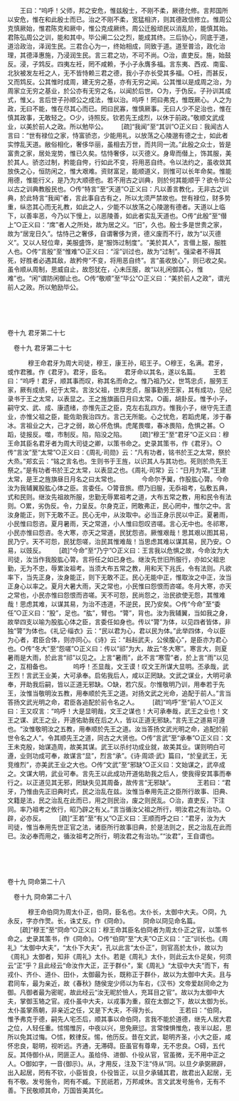 <!-- { "loadSidebar": true } -->
　　王曰：“呜呼！父师，邦之安危，惟兹殷士，不刚不柔，厥德允修。言邦国所以安危，惟在和此殷士而已。治之不刚不柔，宽猛相济，则其德政信修立。惟周公克慎厥始，惟君陈克和厥中，惟公克成厥终。周公迁殷顽民以消乱阶，能慎其始。君陈弘周公之训，能和其中。毕公阐二公之烈，能成其终。三后协心，同底于道，道洽政治，泽润生民。三君合心为一，终始相成，同致于道。道至普洽，政化治理，其德泽惠施，乃浸润生民。言三君之功，不可不尚。○治，直吏反。施，始鼓反。浸，子鸩反。四夷左衽，罔不咸赖，予小子永膺多福。言东夷、西戎、南蛮、北狄被发左衽之人，无不皆恃赖三君之德，我小子亦长受其多福。○衽，而甚反，又而鸩反。公其惟时成周，建无穷之基，亦有无穷之闻。公其惟以是成周之治，为周家立无穷之基业，於公亦有无穷之名，以闻於后世。○为，于伪反。子孙训其成式，惟乂。言后世子孙顺公之成法，惟以治。呜呼！罔曰弗克，惟既厥心。人之为政，无曰不能，惟在尽其心而已。罔曰民寡，惟慎厥事。无曰人少不足治也，惟在慎其政事，无敢轻之。○少，诗照反。钦若先王成烈，以休于前政。”敬顺文武成业，以美於前人之政。所以勉毕公。 
　　[疏]“我闻”至“其训”○正义曰：我闻古人言曰：“世有禄位之家，恃富骄恣，少能用礼，以放荡之心陵邈有德之士，如此者实悖乱天道。敝俗相化，奢侈华丽，虽相去万世，而共同一流。”此殷之众士，皆是富贵之家，居处宠势，惟已久矣。怙恃奢侈，以灭德义。身卑而僣上，饰其服，美於其人。骄恣过制，矜能自侉，行如此不变，将用恶自终。令以法约之，虽收敛其放佚之心，恒防闲之，惟大艰难。资财富足，能顺道义，则惟可以长年命矣。惟能用德，惟能行义，是乃为大顺德也。若不用古之训典，则於何其能顺乎？欲令毕公以古之训典教殷民也。○传“特言”至“天道”○正义曰：凡以善言教化，无非古之训典，於此特言“我闻”者，言此事自古有之，所以尢须严禁故也。世有禄位，财多势重，纵恣其心而无礼教，如此之人，少能不以放荡之心陵邈有德者。天道以上临下，以善率恶，今乃以下慢上，以恶陵善，如此者实乱天道也。○传“此殷”至“僣上”○正义曰：“席”者人之所处，故为居之义。“旧”，久也。殷士多是世贵之家，故为“居宠日久”。怙恃己之奢侈，自谓奢侈为贤，德义废而不行，故为“以灭德义”。又以人轻位卑，美服盛饰，是“服饰过制度”。“美於其人”，言僣上服，服胜人也。○传“言殷”至“惟难”○正义曰：“淫”训过也，故为“过制”。强梁者不得其死，好胜者必遇其敌，故矜侉“不变，将用恶自终”。言“虽收放心”，则已收之矣。虽令顺从周制，思威自止，故怨犹在，心未压服，故“以礼闲御其心，惟难”也。“闲”谓防闲御止也。○传“敬顺”至“毕公”○正义曰：“美於前人之政”，谓光前人之政。所以勉励毕公。 

　

　 

卷十九 君牙第二十七 

　卷十九 君牙第二十七 　 

　
　　穆王命君牙为周大司徒，穆王，康王孙，昭王子。○穆王，名满。君牙，或作君雅。作《君牙》。君牙，臣名。 
　　君牙命以其名，遂以名篇。 
　　王若曰：“呜呼！君牙，顺其事而叹，称其名而命之。惟乃祖乃父，世笃忠贞，服劳王家，厥有成绩，纪于太常。言汝父祖，世厚忠贞，服事勤劳王家，其有成功，见纪录书于王之太常，以表显之。王之旌旗画日月曰太常。○画，胡卦反。惟予小子，嗣守文、武、成、康遗绪，亦惟先正之臣，克左右乱四方。惟我小子，继守先王遗业，亦惟父祖之臣，能佐助我治四方。言己无所能。心之忧危，若蹈虎尾，涉于春冰。言祖业之大，己才之弱，故心怀危惧。虎尾畏噬，春冰畏陷，危惧之甚。○蹈，徒报反。噬，市制反。陷，陷没之陷。 
　　[疏]“穆王”至“君牙”○正义曰：穆王命其臣名君牙者为周大司徒之卿，以策书命之。史录其策书，作《君牙》。○传“言汝”至“太常”○正义曰：《周礼·司勋》云：“凡有功者，铭书於王之太常，祭於大烝。”郑玄云：“铭之言名也。生则书于王旌，以识其人与其功也。死则於烝先王祭之。”是有功者书於王之太常，以表显之也。《周礼·司常》云：“日月为常。”王建太常，是王之旌旗昼日月名之曰太常也。
　
　　今命尔予翼，作股肱心膂。今命汝为我辅翼股肱心体之臣。言委任。○膂音旅。缵乃旧服，无忝祖考，弘敷五典，式和民则。继汝先祖故所服，忠勤无辱累祖考之道，大布五常之教，用和民令有法则。○累，劣伪反。令，力呈反。尔身克正，罔敢弗正，民心罔中，惟尔之中。言汝身能正，则下无敢不正。民心无中，从汝取中。必当正身示民以中正。夏暑雨，小民惟曰怨咨。夏月暑雨，天之常道，小人惟曰怨叹咨嗟。言心无中也。冬祁寒，小民亦惟曰怨咨。冬大寒，亦天之常道，民犹怨咨。厥惟艰哉！思其艰以图其易，民乃宁。天不可怨，民犹怨嗟，治民其惟难哉！当思虑其难以谋其易，民乃安。○易，以豉反。 
　　[疏]“今命”至“乃宁”○正义曰：王言我以危惧之故，今命汝为大司徒，汝当作我股肱心膂。言将任之如已身也。继汝先世旧所服行，亦如父祖忠勤，无为不忠，辱累汝祖考。当须大布五常之教，用和天下兆氏，令有法则。凡欲率下，当先正身，汝身能正，则下无敢不正。民心无能中正，惟取汝之中正，汝当正身心以率之。夏月大暑大雨，天之常也，小民惟曰怨恨而咨嗟。冬月大寒，亦天之常也，小民亦惟曰怨恨而咨嗟。天不可怨，民尚怨之，治民欲使无怨，其惟难哉！思虑其难，以谋其易，为治不违道，不逆民，民乃安矣。○传“今命”至“委任”○正义曰：“股”，足也。“肱”，臂也。“膂”，背也。汝为我辅翼，当如我之身，故举四支以喻为股肱心体之臣，言委任如身也。传以“膂”为体，以见四者皆体，非独“膂”为体也。《礼记·缁衣》云：“民以君为心，君以民为体。”此举四体，今以臣为心者，君臣合体，则亦同心。《诗》云：“赳赳武夫，公侯腹心”，是臣亦为君心也。○传“冬大”至“怨嗟”○正义曰：传以“祁”为大，故云“冬大寒”。寒言大，则夏暑雨是大雨，於此言“祁”以见之。上言“暑雨”，此不言“寒雪”者，於上言“雨”以见之，互相备也。
　
　　呜呼！丕显哉，文王谟！叹文王所谋大显明。丕承哉，武王烈！言武王业美，大可承奉。启佑我后人，咸以正罔缺。文武之谋业，大明可承奉，开助我后嗣，皆以正道无邪缺。○缺，若穴反。尔惟敬明乃训，用奉若于先王，汝惟当敬明汝五教，用奉顺於先王之道。对扬文武之光命，追配于前人。”言当答扬文武光明之命，君臣各追配於前令名之人。 
　　[疏]“呜呼”至“前人”○正义曰：王又叹言：“呜呼！大是显明哉，文王之谋也！大可承奉哉，武王之业也！文王之谋、武王之业，开道佑助我在后之人，皆以正道无邪缺。”言先王之道易可遵也。“汝惟敬明汝之五教，用奉顺於先王之道。汝当答扬文武光明之命，追配於前世令名之人”。令其顺先王之道，同古之大贤也。○传“言武”至“承奉”○正义曰：文王未克殷，始谋造周，故美其谋。武王以杀纣功成业就，故美其业。谋则明白可遵，业则功成可奉，故谋言“显”，烈言“承”。《诗·周颂·武》篇曰，“於皇武王，无竞维烈”，亦美武王业之大也。○传“文武”至“邪缺”○正义曰：文始谋之，武卒成之。文谋大明，武业可奉。言先王以此成功开道佑助我之后人，使我得安其事而奉行之。以正道见其无邪，罔缺失见其周备，故传言“无邪缺”。
　
　　王若曰：“君牙，乃惟由先正旧典时式，民之治乱在兹。汝惟当奉用先正之臣所行故事、旧典、文籍是法，民之治乱在此而已，用之则民治，废之则民乱。○治，直吏反，下注同。率乃祖考之攸行，昭乃辟之有乂。”言当循汝父祖之所行，明汝君之有治功。○辟，必亦反。 
　　[疏]“王若”至“有乂”○正义曰：王顺而呼之曰：“君牙，汝为大司徒，惟当奉用先世正官之法，诸臣所行故事旧典，於是法则之，民之治乱在此而已。汝必奉而用之，循汝祖考之所行，明汝君之有治功。”“汝君”，王自谓也。 

　

　 

卷十九 冏命第二十八 

　卷十九 冏命第二十八 　 

　
　　穆王命伯冏为周太仆正，伯冏，臣名也。太仆长，太御中大夫。○冏，九永反，字亦作煛。长，诛丈反。作《冏命》。 
　　冏命以冏见命名篇。 
　　[疏]“穆王”至“冏命”○正义曰：穆王命其臣名伯冏者为周太仆正之官，以策书命之。史录其策书，作《冏命》。○传“伯冏”至“大夫”○正义曰：“正”训长也。《周礼》“太御中大夫”，“太仆下大夫”，孔以此言“太仆正”，则官高於太仆，故以为《周礼》太御者，知非《周礼》太仆。若是《周礼》太仆，则此云太仆足矣，何须云“正”乎？且此经云“命汝作大正，正于群仆”，案《周礼》“太驭中大夫”而下，有戎仆、齐仆、道仆、田仆，太御最为长，既称正于群仆，故以为太御中大夫。且与君同车，最为亲近，故《春秋》随侯宠少师以为车右，《汉书》文帝爱赵同命之为御。凡御者最为密昵，故此经云“汝无昵於憸人，充耳目之官”。故以为太御中大夫，掌御玉辂之官。戎仆虽中大夫，以戎事为重，叙在太御之下，故以太御为长。太仆虽掌燕朝，非亲近之任，又是下大夫，不得为长。
　
　　王若曰：“伯冏，惟予弗克于德，嗣先人宅丕后，顺其事以命伯冏，言我不能於道德，继先人居大君之位，人轻任重。怵惕惟厉，中夜以兴，思免厥愆。言常悚惧惟危，夜半以起，思所以免其过悔。○怵，敕律反。惕，他历反。昔在文武，聪明齐圣，小大之臣，咸怀忠良，聪明，视听远。齐通，无滞碍。臣虽官有尊卑，无不忠良。○碍，五代反。其侍御仆从，罔匪正人。虽给侍、进御、仆役从官，官虽微，无不用中正之人。○御如字，一音{御示}。从，才用反，注及下注“侍从”同。以旦夕承弼厥辟，出入起居，罔有不钦，小臣皆良，仆役皆正，以旦夕承辅其君，故君出入起居，无有不敬。发号施令，罔有不臧。下民祇若，万邦咸休。言文武发号施令，无有不善。下民敬顺其命，万国皆美其化。 
